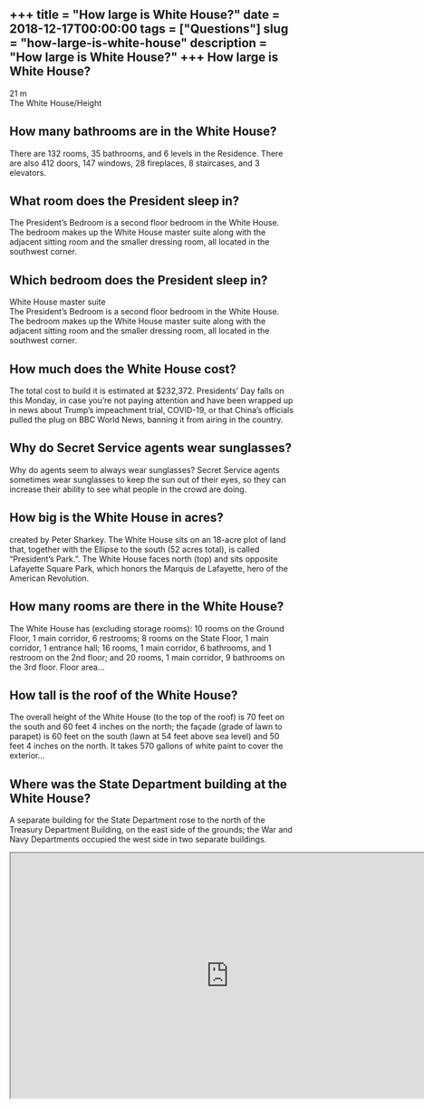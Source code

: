 +++
title = "How large is White House?"
date = 2018-12-17T00:00:00
tags = ["Questions"]
slug = "how-large-is-white-house"
description = "How large is White House?"
+++
How large is White House?
-------------------------

21 m  
The White House/Height

How many bathrooms are in the White House?
------------------------------------------

There are 132 rooms, 35 bathrooms, and 6 levels in the Residence. There are also 412 doors, 147 windows, 28 fireplaces, 8 staircases, and 3 elevators.

What room does the President sleep in?
--------------------------------------

The President’s Bedroom is a second floor bedroom in the White House. The bedroom makes up the White House master suite along with the adjacent sitting room and the smaller dressing room, all located in the southwest corner.

Which bedroom does the President sleep in?
------------------------------------------

White House master suite  
The President’s Bedroom is a second floor bedroom in the White House. The bedroom makes up the White House master suite along with the adjacent sitting room and the smaller dressing room, all located in the southwest corner.

How much does the White House cost?
-----------------------------------

The total cost to build it is estimated at $232,372. Presidents’ Day falls on this Monday, in case you’re not paying attention and have been wrapped up in news about Trump’s impeachment trial, COVID-19, or that China’s officials pulled the plug on BBC World News, banning it from airing in the country.

Why do Secret Service agents wear sunglasses?
---------------------------------------------

Why do agents seem to always wear sunglasses? Secret Service agents sometimes wear sunglasses to keep the sun out of their eyes, so they can increase their ability to see what people in the crowd are doing.

How big is the White House in acres?
------------------------------------

created by Peter Sharkey. The White House sits on an 18-acre plot of land that, together with the Ellipse to the south (52 acres total), is called “President’s Park.”. The White House faces north (top) and sits opposite Lafayette Square Park, which honors the Marquis de Lafayette, hero of the American Revolution.

How many rooms are there in the White House?
--------------------------------------------

The White House has (excluding storage rooms): 10 rooms on the Ground Floor, 1 main corridor, 6 restrooms; 8 rooms on the State Floor, 1 main corridor, 1 entrance hall; 16 rooms, 1 main corridor, 6 bathrooms, and 1 restroom on the 2nd floor; and 20 rooms, 1 main corridor, 9 bathrooms on the 3rd floor. Floor area…

How tall is the roof of the White House?
----------------------------------------

The overall height of the White House (to the top of the roof) is 70 feet on the south and 60 feet 4 inches on the north; the façade (grade of lawn to parapet) is 60 feet on the south (lawn at 54 feet above sea level) and 50 feet 4 inches on the north. It takes 570 gallons of white paint to cover the exterior…

Where was the State Department building at the White House?
-----------------------------------------------------------

A separate building for the State Department rose to the north of the Treasury Department Building, on the east side of the grounds; the War and Navy Departments occupied the west side in two separate buildings.

<iframe allow="accelerometer; autoplay; clipboard-write; encrypted-media; gyroscope; picture-in-picture" allowfullscreen="" class="__youtube_prefs__  epyt-is-override  no-lazyload" data-no-lazy="1" data-origheight="433" data-origwidth="770" data-skipgform_ajax_framebjll="" height="433" id="_ytid_37368" loading="lazy" src="https://www.youtube.com/embed/c4ibjfBu1IY?enablejsapi=1&autoplay=0&cc_load_policy=0&cc_lang_pref=&iv_load_policy=1&loop=0&modestbranding=0&rel=1&fs=1&playsinline=0&autohide=2&theme=dark&color=red&controls=1&" title="YouTube player" width="770"></iframe>